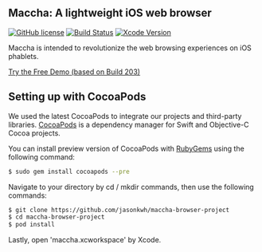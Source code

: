 ## Maccha: A lightweight iOS web browser

[![GitHub license](https://img.shields.io/badge/license-MPL%202.0-brightgreen.svg)](https://raw.githubusercontent.com/jasonkwh/maccha-browser-project/master/LICENSE.txt)
[![Build Status](https://travis-ci.org/jasonkwh/maccha-browser-project.svg?branch=master)](https://travis-ci.org/jasonkwh/maccha-browser-project)
[![Xcode Version](https://img.shields.io/badge/xcode-7.3-blue.svg)](https://developer.apple.com/xcode/)

Maccha is intended to revolutionize the web browsing experiences on iOS phablets.

[Try the Free Demo (based on Build 203)](https://appetize.io/app/3gc3duuhjd9hg5pwnygvuatgtg)

## Setting up with CocoaPods

We used the latest CocoaPods to integrate our projects and third-party libraries. [CocoaPods](https://cocoapods.org/) is a dependency manager for Swift and Objective-C Cocoa projects.

You can install preview version of CocoaPods with [RubyGems](https://rubygems.org/) using the following command:

```bash
$ sudo gem install cocoapods --pre
```

Navigate to your directory by cd / mkdir commands, then use the following commands:

```bash
$ git clone https://github.com/jasonkwh/maccha-browser-project
$ cd maccha-browser-project
$ pod install
```

Lastly, open 'maccha.xcworkspace' by Xcode.

